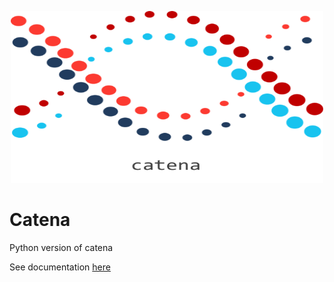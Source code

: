<p align="center">
  <img src='static/catena-logo.png' width=500px height=275px/>
</p>

# Catena

Python version of catena

See documentation [here](https://ludah65.github.io/catena-py/) 
